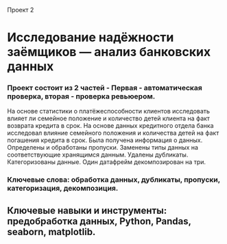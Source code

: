 Проект 2

# Исследование надёжности заёмщиков — анализ банковских данных

### Проект состоит из 2 частей - Первая - автоматическая проверка, вторая - проверка ревьюером.
На основе статистики о платёжеспособности клиентов исследовать влияет ли семейное положение и количество детей клиента на факт возврата кредита в срок.
На основе данных кредитного отдела банка исследовал влияние семейного положения и
количества детей на факт погашения кредита в срок. Была получена информация о
данных. Определены и обработаны пропуски. Заменены типы данных на соответствующие
хранящимся данным. Удалены дубликаты. Категоризованы данные. Один датафрейм декомпозирован на три.

### Ключевые слова: обработка данных, дубликаты, пропуски, категоризация, декомпозиция.

## Ключевые навыки и инструменты: предобработка данных, Python, Pandas, seaborn, matplotlib.
